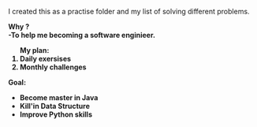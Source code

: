I created this as a practise folder and my list of solving different problems.

<b> Why ?<br>
  -To help me becoming a software enginieer. 

<ol>My plan:
  <li> Daily exersises </li>
  <li> Monthly challenges </li>
 </ol>

 Goal: 
 - Become master in Java 
 - Kill'in Data Structure
 - Improve Python skills
